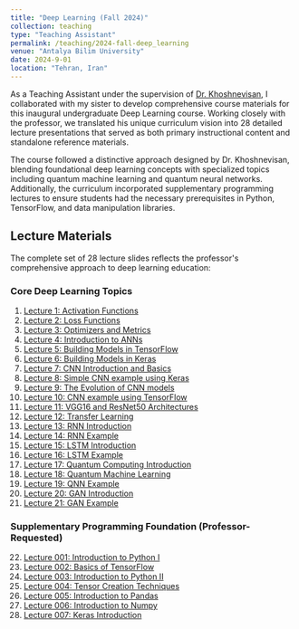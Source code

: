 ```yaml
---
title: "Deep Learning (Fall 2024)"
collection: teaching
type: "Teaching Assistant"
permalink: /teaching/2024-fall-deep_learning
venue: "Antalya Bilim University"
date: 2024-9-01
location: "Tehran, Iran"
---
```


As a Teaching Assistant under the supervision of [Dr. Khoshnevisan](https://cos.northeastern.edu/people/mohammad-khoshnevisan/), I collaborated with my sister to develop comprehensive course materials for this inaugural undergraduate Deep Learning course. Working closely with the professor, we translated his unique curriculum vision into 28 detailed lecture presentations that served as both primary instructional content and standalone reference materials.

The course followed a distinctive approach designed by Dr. Khoshnevisan, blending foundational deep learning concepts with specialized topics including quantum machine learning and quantum neural networks. Additionally, the curriculum incorporated supplementary programming lectures to ensure students had the necessary prerequisites in Python, TensorFlow, and data manipulation libraries.

## Lecture Materials
The complete set of 28 lecture slides reflects the professor's comprehensive approach to deep learning education:

### Core Deep Learning Topics
1. [Lecture 1: Activation Functions](../files/slides/01_Activation_functions.pdf)
2. [Lecture 2: Loss Functions](../files/slides/02_Loss_functions.pdf)
3. [Lecture 3: Optimizers and Metrics](../files/slides/03_Optimizers+Metrics.pdf)
4. [Lecture 4: Introduction to ANNs](../files/slides/04_Introduction_to_ANNs.pdf)
5. [Lecture 5: Building Models in TensorFlow](../files/slides/05_Building_models_in_TensorFlow.pdf)
6. [Lecture 6: Building Models in Keras](../files/slides/06_Building_models_in_Keras.pdf)
7. [Lecture 7: CNN Introduction and Basics](../files/slides/07_CNN_Introduction_and_Basics.pdf)
8. [Lecture 8: Simple CNN example using Keras](../files/slides/08_CNN_simple_example_using_Keras.pdf)
9. [Lecture 9: The Evolution of CNN models](../files/slides/09_The_Evolution_of_CNN_models.pdf)
10. [Lecture 10: CNN example using TensorFlow](../files/slides/10_CNN_example_using_TensorFlow.pdf)
11. [Lecture 11: VGG16 and ResNet50 Architectures](../files/slides/11_VGG16_and_ResNet50_architectures.pdf)
12. [Lecture 12: Transfer Learning](../files/slides/12_Transfer_learning.pdf)
13. [Lecture 13: RNN Introduction](../files/slides/13_RNN_introduction.pdf)
14. [Lecture 14: RNN Example](../files/slides/14_RNN_example.pdf)
15. [Lecture 15: LSTM Introduction](../files/slides/15_LSTM_intorduction.pdf)
16. [Lecture 16: LSTM Example](../files/slides/16_LSTM_example.pdf)
17. [Lecture 17: Quantum Computing Introduction](../files/slides/lect17_Quantum_Computing_Introductinoure17.pdf)
18. [Lecture 18: Quantum Machine Learning](../files/slides/18_Quantum_Machine_learning.pdf)
19. [Lecture 19: QNN Example](../files/slides/19_QNN_example.pdf)
20. [Lecture 20: GAN Introduction](../files/slides/20_GAN_Introduction.pdf)
21. [Lecture 21: GAN Example](../files/slides/21_GAN_Example.pdf)

### Supplementary Programming Foundation (Professor-Requested)
22. [Lecture 001: Introduction to Python I](../files/slides/001_Introduction_to_Python_1.pdf)
23. [Lecture 002: Basics of TensorFlow](../files/slides/002_Basics_of_TensorFlow.pdf)
24. [Lecture 003: Introduction to Python II](../files/slides/003_Introduction_to_Python_2.pdf)
25. [Lecture 004: Tensor Creation Techniques](../files/slides/004_Tensor_Creation_Techniques.pdf)
26. [Lecture 005: Introduction to Pandas](../files/slides/005_Introduction_to_Pandas.pdf)
27. [Lecture 006: Introduction to Numpy](../files/slides/006_Introduction_to_Numpy.pdf)
28. [Lecture 007: Keras Introduction](../files/slides/007_keras_introduction.pdf)